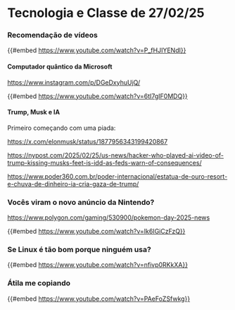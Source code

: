 # Tecnologia e Classe de 27/02/25

### Recomendação de vídeos

{{#embed https://www.youtube.com/watch?v=P_fHJIYENdI}}

#### Computador quântico da Microsoft

<https://www.instagram.com/p/DGeDxyhuUjQ/>

{{#embed https://www.youtube.com/watch?v=6tI7gIF0MDQ}}

#### Trump, Musk e IA

Primeiro começando com uma piada:

<https://x.com/elonmusk/status/1877956343199420867>

<https://nypost.com/2025/02/25/us-news/hacker-who-played-ai-video-of-trump-kissing-musks-feet-is-idd-as-feds-warn-of-consequences/>

<https://www.poder360.com.br/poder-internacional/estatua-de-ouro-resort-e-chuva-de-dinheiro-ia-cria-gaza-de-trump/>

### Vocês viram o novo anúncio da Nintendo?

<https://www.polygon.com/gaming/530900/pokemon-day-2025-news>

{{#embed https://www.youtube.com/watch?v=Ik6IGiCzFzQ}}

### Se Linux é tão bom porque ninguém usa?

{{#embed https://www.youtube.com/watch?v=nfivp0RKkXA}}

### Átila me copiando

{{#embed https://www.youtube.com/watch?v=PAeFoZSfwkg}}

